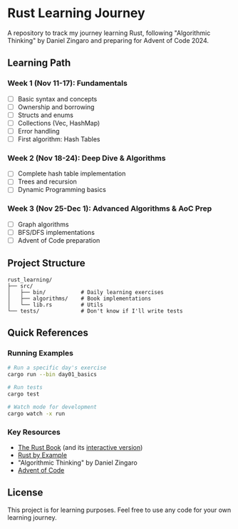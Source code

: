 # Rust Learning Journey

A repository to track my journey learning Rust, following "Algorithmic Thinking" by Daniel Zingaro and preparing for Advent of Code 2024.

## Learning Path

### Week 1 (Nov 11-17): Fundamentals
- [ ] Basic syntax and concepts
- [ ] Ownership and borrowing
- [ ] Structs and enums
- [ ] Collections (Vec, HashMap)
- [ ] Error handling
- [ ] First algorithm: Hash Tables

### Week 2 (Nov 18-24): Deep Dive & Algorithms
- [ ] Complete hash table implementation
- [ ] Trees and recursion
- [ ] Dynamic Programming basics

### Week 3 (Nov 25-Dec 1): Advanced Algorithms & AoC Prep
- [ ] Graph algorithms
- [ ] BFS/DFS implementations
- [ ] Advent of Code preparation

## Project Structure

```
rust_learning/
├── src/
│   ├── bin/           # Daily learning exercises
│   ├── algorithms/    # Book implementations
│   └── lib.rs         # Utils
└── tests/             # Don't know if I'll write tests
```

## Quick References

### Running Examples

```bash
# Run a specific day's exercise
cargo run --bin day01_basics

# Run tests
cargo test

# Watch mode for development
cargo watch -x run
```

### Key Resources

- [The Rust Book](https://doc.rust-lang.org/book/) (and its [interactive version](https://rust-book.cs.brown.edu/))
- [Rust by Example](https://doc.rust-lang.org/rust-by-example/)
- "Algorithmic Thinking" by Daniel Zingaro
- [Advent of Code](https://adventofcode.com/)


## License

This project is for learning purposes. Feel free to use any code for your own learning journey.
